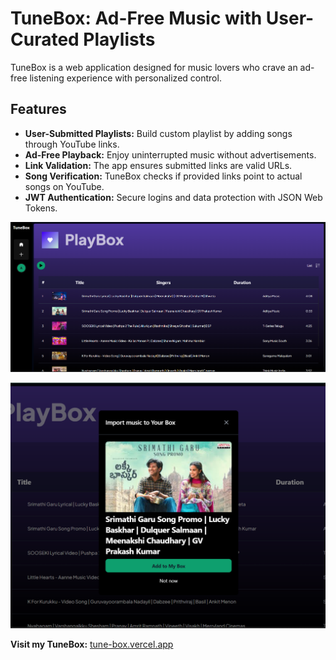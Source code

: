 # TuneBox: Ad-Free Music with User-Curated Playlists

TuneBox is a web application designed for music lovers who crave an ad-free listening experience with personalized control.

## Features

- **User-Submitted Playlists:** Build custom playlist by adding songs through YouTube links.
- **Ad-Free Playback:** Enjoy uninterrupted music without advertisements.
- **Link Validation:** The app ensures submitted links are valid URLs.
- **Song Verification:** TuneBox checks if provided links point to actual songs on YouTube.
- **JWT Authentication:** Secure logins and data protection with JSON Web Tokens.

![](https://raw.githubusercontent.com/arshadakl/assets/main/tunebox1.png?raw=true)

![](https://raw.githubusercontent.com/arshadakl/assets/main/tunebox2.png?raw=true)

**Visit my TuneBox:** [tune-box.vercel.app](https://tune-box.vercel.app/)